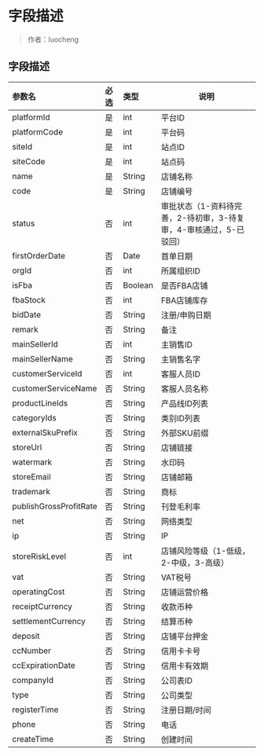 # 字段描述

> 作者：luocheng

## 字段描述

|参数名|必选|类型|说明|
|:----    |:---|:----- |-----   |
|platformId |是  |int | 平台ID    |
|platformCode |是  |int | 平台码    |
|siteId |是  |int | 站点ID    |
|siteCode |是  |int | 站点码    |
|name     |是  |String | 店铺名称    |
|code     |是  |String | 店铺编号    |
|status     |否  |int | 审批状态（1-资料待完善，2-待初审，3-待复审，4-审核通过，5-已驳回）    |
|firstOrderDate     |否  |Date | 首单日期    |
|orgId     |否  |int | 所属组织ID    |
|isFba     |否  |Boolean | 是否FBA店铺    |
|fbaStock     |否  |int | FBA店铺库存    |
|bidDate     |否  |String | 注册/申购日期    |
|remark     |否  |String | 备注    |
|mainSellerId     |否  |int | 主销售ID    |
|mainSellerName     |否  |String | 主销售名字    |
|customerServiceId     |否  |int | 客服人员ID    |
|customerServiceName     |否  |String | 客服人员名称    |
|productLineIds     |否  |String | 产品线ID列表    |
|categoryIds     |否  |String | 类别ID列表    |
|externalSkuPrefix     |否  |String | 外部SKU前缀    |
|storeUrl     |否  |String | 店铺链接    |
|watermark     |否  |String | 水印码    |
|storeEmail     |否  |String | 店铺邮箱    |
|trademark     |否  |String | 商标    |
|publishGrossProfitRate     |否  |String | 刊登毛利率    |
|net     |否  |String | 网络类型    |
|ip     |否  |String | IP    |
|storeRiskLevel     |否  |int | 店铺风险等级（1-低级，2-中级，3-高级）    |
|vat     |否  |String | VAT税号    |
|operatingCost     |否  |String | 店铺运营价格    |
|receiptCurrency     |否  |String | 收款币种    |
|settlementCurrency     |否  |String | 结算币种    |
|deposit     |否  |String | 店铺平台押金    |
|ccNumber     |否  |String | 信用卡卡号    |
|ccExpirationDate     |否  |String | 信用卡有效期    |
|companyId     |否  |String | 公司表ID    |
|type     |否  |String | 公司类型    |
|registerTime     |否  |String | 注册日期/时间    |
|phone     |否  |String | 电话    |
|createTime     |否  |String | 创建时间    |